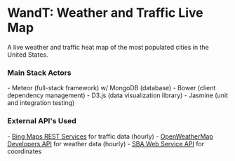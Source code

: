 <h1><b>WandT: Weather and Traffic Live Map</b></h1>
A live weather and traffic heat map of the most populated cities in the United States.

<h3>Main Stack Actors</h3>
- Meteor (full-stack framework) w/ MongoDB (database)
- Bower (client dependency management)
  - D3.js (data visualization library)
- Jasmine (unit and integration testing)

<h3>External API's Used</h3>
- <a href="https://msdn.microsoft.com/en-us/library/ff701713.aspx">Bing Maps REST Services</a> for traffic data (hourly)
- <a href="http://www.openweathermap.com/api">OpenWeatherMap Developers API</a> for weather data (hourly)
- <a href="https://www.sba.gov/about-sba/sba-performance/sba-data-store/web-service-api/us-city-and-county-web-data-api">SBA Web Service API</a> for coordinates